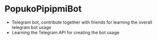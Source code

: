 # PopukoPipipmiBot

- Telegram bot, contribute together with friends for learning the overall telegram bot usage
- Learning the Telegram API for creating the bot usage
